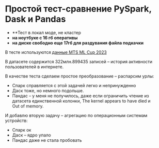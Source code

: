 # Простой тест-сравнение PySpark, Dask и Pandas

- **Тест в локал моде, не кластер
- **на ноутбуке с 16 гб оперативы**
- **на диске свободно еще 17гб для раздувания файла подкачки**

В тесте используются [данные MTS ML Cup 2023](https://storage.yandexcloud.net/ds-ods/files/materials/124f46f0/competition_data_final_pqt.zip)

В датасете содержится 322млн.899435 записей – история активности пользователей в интернете.

В качестве теста сделаем простое преобразование – распарсим урлы:
- Спарк справляется с этой задачей легко и непринужденно
- Даск тоже, но немного подольше.
- Пандас – у меня не получилось, даже если ограничить чтение из датасета единственной колонки, The kernel appears to have died и Out of memory.

И добавлю вторую задачу – агрегацию по операционным системам устройств:
- Спарк ок
- Даск – ядро упало
- Пандас даже не стала пробовать

